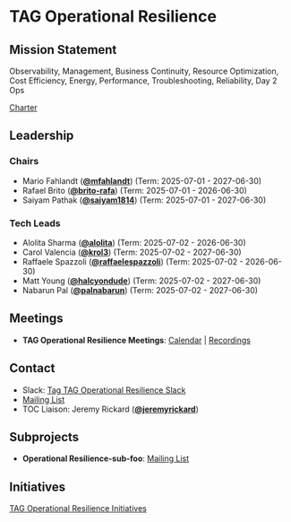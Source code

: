 # TAG Operational Resilience

## Mission Statement
Observability, Management, Business Continuity, Resource Optimization, Cost Efficiency, Energy, Performance, Troubleshooting, Reliability, Day 2 Ops


[Charter](./charter.md)

## Leadership
### Chairs
- Mario Fahlandt (**[@mfahlandt](https://github.com/mfahlandt)**) (Term: 2025-07-01 - 2027-06-30)
- Rafael Brito (**[@brito-rafa](https://github.com/brito-rafa)**) (Term: 2025-07-01 - 2026-06-30)
- Saiyam Pathak (**[@saiyam1814](https://github.com/saiyam1814)**) (Term: 2025-07-01 - 2027-06-30)
### Tech Leads
- Alolita Sharma (**[@alolita](https://github.com/alolita)**) (Term: 2025-07-02 - 2026-06-30)
- Carol Valencia (**[@krol3](https://github.com/krol3)**) (Term: 2025-07-02 - 2027-06-30)
- Raffaele Spazzoli (**[@raffaelespazzoli](https://github.com/raffaelespazzoli)**) (Term: 2025-07-02 - 2026-06-30)
- Matt Young (**[@halcyondude](https://github.com/halcyondude)**) (Term: 2025-07-02 - 2027-06-30)
- Nabarun Pal (**[@palnabarun](https://github.com/palnabarun)**) (Term: 2025-07-02 - 2027-06-30)

## Meetings
- **TAG Operational Resilience Meetings**: [Calendar](https://zoom-lfx.platform.linuxfoundation.org/meetings/tag-operational-resilience?view=list) | [Recordings](https://www.youtube.com/@TAGOperationalResilience)

## Contact
- Slack: [Tag TAG Operational Resilience Slack](https://cloud-native.slack.com/archives/C08KGDENK34)
- [Mailing List](https://lists.cncf.io/g/cncf-tag-operational-resilience)
- TOC Liaison: Jeremy Rickard (**[@jeremyrickard](https://github.com/jeremyrickard)**)

## Subprojects
- **Operational Resilience-sub-foo**: [Mailing List](https://lists.cncf.io/g/cncf-tag-operational-resilience)

## Initiatives
[TAG Operational Resilience Initiatives](https://github.com/cncf/toc/issues?q=state%3Aopen%20label%3Akind%2Finitiative%20label%3Atag%2Foperational-resilience)